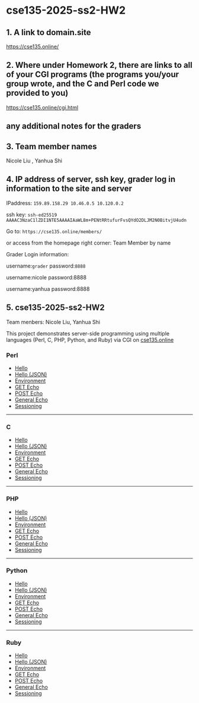 # cse135-2025-ss2-HW2

## 1. A link to domain.site

https://cse135.online/


## 2. Where under Homework 2, there are links to all of your CGI programs (the programs you/your group wrote, and the C and Perl code we provided to you)

https://cse135.online/cgi.html


## any additional notes for the graders


## 3. Team member names
Nicole Liu , Yanhua Shi


## 4. IP address of server, ssh key, grader log in information to the site and server

IPaddress: `159.89.158.29 10.46.0.5 10.120.0.2` 

ssh key: `ssh-ed25519 AAAAC3NzaC1lZDI1NTE5AAAAIAaWL8m+PENtRRtufurFvsQYdO2DLJM2N0BitvjU4udn` 


Go to: `https://cse135.online/members/`

or access from the homepage right corner: Team Member by name


Grader Login information:

username:`grader` password:`8888`

username:nicole password:8888

username:yanhua password:8888


## 5. cse135-2025-ss2-HW2

Team menbers: Nicole Liu, Yanhua Shi

This project demonstrates server-side programming using multiple languages (Perl, C, PHP, Python, and Ruby) via CGI on [cse135.online](https://cse135.online/)

### Perl
- [Hello](https://cse135.online/cgi-bin/perl-hello-html-world.pl) 
- [Hello (JSON)](https://cse135.online/cgi-bin/perl-hello-json-world.pl) 
- [Environment](https://cse135.online/cgi-bin/perl-env.pl)
- [GET Echo](https://cse135.online/cgi-bin/perl-get-echo.pl) 
- [POST Echo](https://cse135.online/cgi-bin/perl-post-echo.pl) 
- [General Echo](https://cse135.online/cgi-bin/perl-general-echo.pl) 
- [Sessioning](https://cse135.online/perl-cgiform.html)

---

### C
- [Hello](https://cse135.online/cgi-bin/c-hello-html-world.cgi) 
- [Hello (JSON)](https://cse135.online/cgi-bin/c-hello-json-world.cgi) 
- [Environment](https://cse135.online/cgi-bin/c-environment.cgi) 
- [GET Echo](https://cse135.online/cgi-bin/c-get-echo.cgi) 
- [POST Echo](https://cse135.online/cgi-bin/c-post-echo.cgi) 
- [General Echo](https://cse135.online/cgi-bin/c-general-request-echo.cgi)
- [Sessioning](https://cse135.online/C-cgiform.html)  
  
---

### PHP
- [Hello](https://cse135.online/cgi-bin/php-hello-html-world.php) 
- [Hello (JSON)](https://cse135.online/cgi-bin/php-hello-json-world.php) 
- [Environment](https://cse135.online/cgi-bin/php-env.php) 
- [GET Echo](https://cse135.online/cgi-bin/php-get-echo.php) 
- [POST Echo](https://cse135.online/cgi-bin/php-post-echo.php) 
- [General Echo](https://cse135.online/cgi-bin/php-general-echo.php) 
- [Sessioning](https://cse135.online/php-cgiform.html)  

---
 
### Python
- [Hello](https://cse135.online/cgi-bin/py-hello-html-world.py) 
- [Hello (JSON)](https://cse135.online/cgi-bin/py-hello-json-world.py) 
- [Environment](https://cse135.online/cgi-bin/py-environment.py) 
- [GET Echo](https://cse135.online/cgi-bin/py-get-echo.py) 
- [POST Echo](https://cse135.online/cgi-bin/py-post-echo.py) 
- [General Echo](https://cse135.online/cgi-bin/py-general-request-echo.py) 
- [Sessioning](https://cse135.online/py-cgiform.html)
 
---

### Ruby
- [Hello](https://cse135.online/cgi-bin/rb-hello-html-world.rb) 
- [Hello (JSON)](https://cse135.online/cgi-bin/rb-hello-json-world.rb) 
- [Environment](https://cse135.online/cgi-bin/rb-environment.rb) 
- [GET Echo](https://cse135.online/cgi-bin/rb-get-echo.rb) 
- [POST Echo](https://cse135.online/cgi-bin/rb-post-echo.rb) 
- [General Echo](https://cse135.online/cgi-bin/rb-general-request-echo.rb) 
- [Sessioning](https://cse135.online/rb-cgiform.html)  



